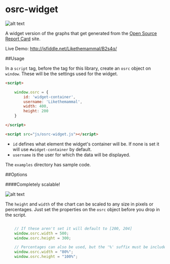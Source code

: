 osrc-widget
===========

![alt text](http://imgur.com/NiRRRWu.png?1 "Likethemammal's chart")

A widget version of the graphs that get generated from the [Open Source Report Card](http://osrc.dfm.io/Likethemammal) site.

Live Demo: http://jsfiddle.net/Likethemammal/B2s4q/

##Usage

In a `script` tag, before the tag for this library, create an `osrc` object on `window`. These will be the settings used for the widget.

```html
<script>

    window.osrc = {
        id: 'widget-container',
        username: 'Likethemammal',
        width: 400,
        height: 200
    }

</script>

<script src="js/osrc-widget.js"></script>
```

 * `id` defines what element the widget's container will be. If none is set it will use `#widget-container` by default.
 * `username` is the user for which the data will be displayed.

The `examples` directory has sample code.

##Options 

####Completely scalable!

![alt text](http://imgur.com/UsPeJVT.png?1 "Scaling example. [500, 300]")

The `height` and `width` of the chart can be scaled to any size in pixels or percentages. Just set the properties on the `osrc` object before you drop in the script.

```javascript

    // If these aren't set it will default to [200, 204]
    window.osrc.width = 500;
    window.osrc.height = 300;

    // Percentages can also be used, but the '%' suffix must be included.
    window.osrc.width = "80%";
    window.osrc.height = "100%";
    
```

